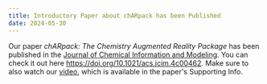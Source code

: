 ```yaml
---
title: Introductory Paper about chARpack has been Published
date: 2024-05-30
---
```


Our paper *chARpack: The Chemistry Augmented Reality Package* has been published in the <a href="https://pubs.acs.org/journal/jcisd8" target="_blank">Journal of Chemical Information and Modeling</a>.
You can check it out here <a href="https://doi.org/10.1021/acs.jcim.4c00462" target="_blank">https://doi.org/10.1021/acs.jcim.4c00462</a>.
Make sure to also watch our <a href="https://pubs.acs.org/doi/suppl/10.1021/acs.jcim.4c00462/suppl_file/ci4c00462_si_001.mp4" target="_blank">video</a>, which is available in the paper's Supporting Info.